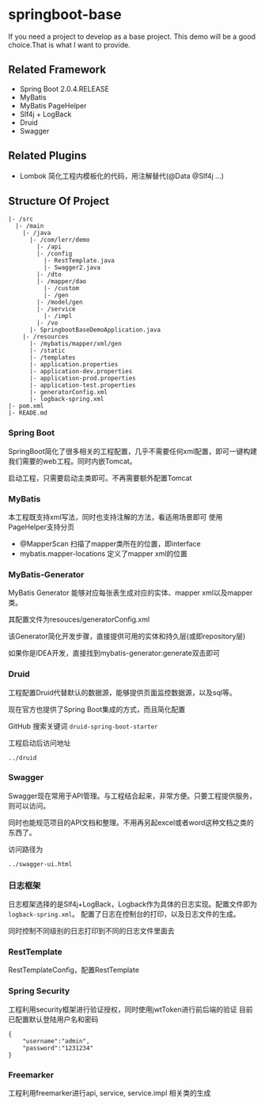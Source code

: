 # springboot-base
If you need a project to develop as a base project. This demo will be a good choice.That is what I want to provide.

## Related Framework
- Spring Boot 2.0.4.RELEASE
- MyBatis
- MyBatis PageHelper
- Slf4j + LogBack
- Druid
- Swagger

## Related Plugins
- Lombok  简化工程内模板化的代码，用注解替代(@Data @Slf4j ...)

## Structure Of Project
````
|- /src
  |- /main
    |- /java
      |- /com/lerr/demo
        |- /api
        |- /config
          |- RestTemplate.java
          |- Swagger2.java
        |- /dto
        |- /mapper/dao
          |- /custom
          |- /gen
        |- /model/gen
        |- /service
          |- /impl
        |- /vo
      |- SpringbootBaseDemoApplication.java
    |- /resources
      |- /mybatis/mapper/xml/gen
      |- /static
      |- /templates
      |- application.properties
      |- application-dev.properties
      |- application-prod.properties
      |- application-test.properties
      |- generatorConfig.xml
      |- logback-spring.xml
|- pom.xml
|- READE.md
````

### Spring Boot
SpringBoot简化了很多相关的工程配置，几乎不需要任何xml配置，即可一键构建我们需要的web工程。同时内嵌Tomcat。

启动工程，只需要启动主类即可。不再需要额外配置Tomcat

### MyBatis
本工程既支持xml写法，同时也支持注解的方法，看适用场景即可
使用PageHelper支持分页

- @MapperScan 扫描了mapper类所在的位置，即interface
- mybatis.mapper-locations 定义了mapper xml的位置

### MyBatis-Generator
MyBatis Generator 能够对应每张表生成对应的实体、mapper xml以及mapper类。

其配置文件为resouces/generatorConfig.xml

该Generator简化开发步骤，直接提供可用的实体和持久层(或即repository层)

如果你是IDEA开发，直接找到mybatis-generator:generate双击即可

### Druid
工程配置Druid代替默认的数据源，能够提供页面监控数据源，以及sql等。

现在官方也提供了Spring Boot集成的方式，而且简化配置

GitHub 搜索关键词 ```druid-spring-boot-starter```

工程启动后访问地址
```
../druid
```


### Swagger
Swagger现在常用于API管理。与工程结合起来，非常方便。只要工程提供服务，则可以访问。

同时也能规范项目的API文档和整理。不用再另起excel或者word这种文档之类的东西了。

访问路径为 
```
../swagger-ui.html
```

### 日志框架
日志框架选择的是Slf4j+LogBack，Logback作为具体的日志实现。配置文件即为```logback-spring.xml```。
配置了日志在控制台的打印，以及日志文件的生成。

同时控制不同级别的日志打印到不同的日志文件里面去

### RestTemplate
RestTemplateConfig，配置RestTemplate

### Spring Security
工程利用security框架进行验证授权，同时使用jwtToken进行前后端的验证
目前已配置默认登陆用户名和密码
```
{
	"username":"admin",
	"password":"1231234"
}
```

### Freemarker
工程利用freemarker进行api, service, service.impl 相关类的生成